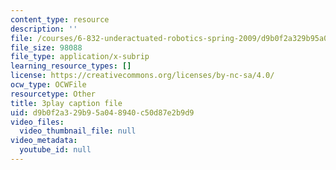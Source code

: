 ```yaml
---
content_type: resource
description: ''
file: /courses/6-832-underactuated-robotics-spring-2009/d9b0f2a329b95a048940c50d87e2b9d9_KNRMz9YPCOY.vtt
file_size: 98088
file_type: application/x-subrip
learning_resource_types: []
license: https://creativecommons.org/licenses/by-nc-sa/4.0/
ocw_type: OCWFile
resourcetype: Other
title: 3play caption file
uid: d9b0f2a3-29b9-5a04-8940-c50d87e2b9d9
video_files:
  video_thumbnail_file: null
video_metadata:
  youtube_id: null
---
```

